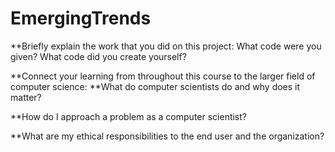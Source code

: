 # EmergingTrends

**Briefly explain the work that you did on this project: What code were you given? What code did you create yourself?

**Connect your learning from throughout this course to the larger field of computer science:
**What do computer scientists do and why does it matter?

**How do I approach a problem as a computer scientist?

**What are my ethical responsibilities to the end user and the organization?
